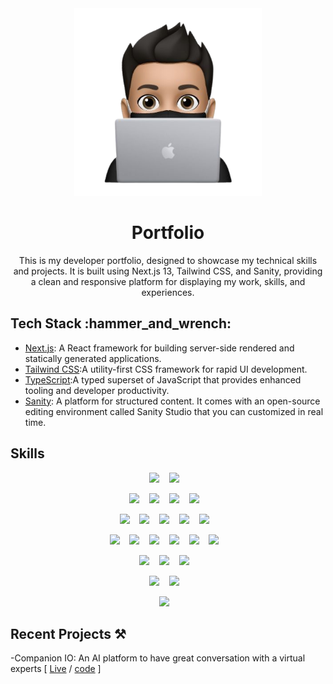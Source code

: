 <div align="center">
<img src="./public/hero.png" width="300" alt="Vignesh Gupta"/ >
<br />
<h1> Portfolio </h1>

This is my developer portfolio, designed to showcase my technical skills and projects. It is built using Next.js 13, Tailwind CSS, and Sanity, providing a clean and responsive platform for displaying my work, skills, and experiences.

</div>

## Tech Stack &colon;hammer_and_wrench&colon;

- [Next.js](https://nextjs.org): A React framework for building server-side rendered and statically generated applications.
- [Tailwind CSS](https://tailwindcss.com):A utility-first CSS framework for rapid UI development.
- [TypeScript](https://www.typescriptlang.org):A typed superset of JavaScript that provides enhanced tooling and developer productivity.
- [Sanity](https://www.sanity.io/): A platform for structured content. It comes with an open-source editing environment called Sanity Studio that you can customized in real time.

## Skills

<div align="center">

<img src="https://img.shields.io/badge/react-%2320232a.svg?style=for-the-badge&logo=react&logoColor=%2361DAFB"/>&nbsp;&nbsp;&nbsp;
<img src="https://img.shields.io/badge/Next-black?style=for-the-badge&logo=next.js&logoColor=white"/>&nbsp;&nbsp;&nbsp;

<img src="https://img.shields.io/badge/Node%20js-339933?style=for-the-badge&logo=nodedotjs&logoColor=white"/>&nbsp;&nbsp;&nbsp;
<img src="https://img.shields.io/badge/Express%20js-000000?style=for-the-badge&logo=express&logoColor=white"/>&nbsp;&nbsp;&nbsp;
<img src="https://img.shields.io/badge/Spring_Boot-F2F4F9?style=for-the-badge&logo=spring-boot"/>&nbsp;&nbsp;&nbsp;
<img src="https://img.shields.io/badge/GraphQl-E10098?style=for-the-badge&logo=graphql&logoColor=white"/>&nbsp;&nbsp;&nbsp;

<img src="https://img.shields.io/badge/javascript-%23323330.svg?style=for-the-badge&logo=javascript&logoColor=%23F7DF1E" />&nbsp;&nbsp;&nbsp;
<img src="https://img.shields.io/badge/typescript-%23007ACC.svg?style=for-the-badge&logo=typescript&logoColor=white"/>&nbsp;&nbsp;&nbsp;
<img src="https://img.shields.io/badge/javascript-%23323330.svg?style=for-the-badge&logo=javascript&logoColor=%23F7DF1E" />&nbsp;&nbsp;&nbsp;
<img src="https://img.shields.io/badge/python-3670A0?style=for-the-badge&logo=python&logoColor=ffdd54" />&nbsp;&nbsp;&nbsp;
<img src="https://img.shields.io/badge/c++-%2300599C.svg?style=for-the-badge&logo=c%2B%2B&logoColor=white"/>&nbsp;&nbsp;&nbsp;

<img src="https://img.shields.io/badge/html5-%23E34F26.svg?style=for-the-badge&logo=html5&logoColor=white"/>&nbsp;&nbsp;&nbsp;
<img src="https://img.shields.io/badge/css3-%231572B6.svg?style=for-the-badge&logo=css3&logoColor=white"/>&nbsp;&nbsp;&nbsp;
<img src="https://img.shields.io/badge/Sass-CC6699?style=for-the-badge&logo=sass&logoColor=white"/>&nbsp;&nbsp;&nbsp;
<img src="https://img.shields.io/badge/Tailwind_CSS-38B2AC?style=for-the-badge&logo=tailwind-css&logoColor=white"/>&nbsp;&nbsp;&nbsp;
<img src="https://img.shields.io/badge/MUI-%230081CB.svg?style=for-the-badge&logo=mui&logoColor=white"/>&nbsp;&nbsp;&nbsp;
<img src="https://img.shields.io/badge/Semantic%20UI%20React-%2335BDB2.svg?style=for-the-badge&logo=SemanticUIReact&logoColor=white"/>&nbsp;&nbsp;&nbsp;

<img src="https://img.shields.io/badge/postgres-%23316192.svg?style=for-the-badge&logo=postgresql&logoColor=white"/>&nbsp;&nbsp;&nbsp;
<img src="https://img.shields.io/badge/MongoDB-%234ea94b.svg?style=for-the-badge&logo=mongodb&logoColor=white"/>&nbsp;&nbsp;&nbsp;
<img src="https://img.shields.io/badge/mysql-%2300f.svg?style=for-the-badge&logo=mysql&logoColor=white"/>&nbsp;&nbsp;&nbsp;

<img src="https://img.shields.io/badge/git-%23F05033.svg?style=for-the-badge&logo=git&logoColor=white"/>&nbsp;&nbsp;&nbsp;
<img src="https://img.shields.io/badge/markdown-%23000000.svg?style=for-the-badge&logo=markdown&logoColor=white"/>&nbsp;&nbsp;&nbsp;

<img src="https://img.shields.io/badge/-mocha-%238D6748?style=for-the-badge&logo=mocha&logoColor=white"/>&nbsp;&nbsp;&nbsp;

</div>

## Recent Projects ⚒️

-Companion IO: An AI platform to have great conversation with a virtual experts [ [Live](https://companionio.vercel.app/) / [code](https://github.com/vignesh-gupta/companion-io) ]
